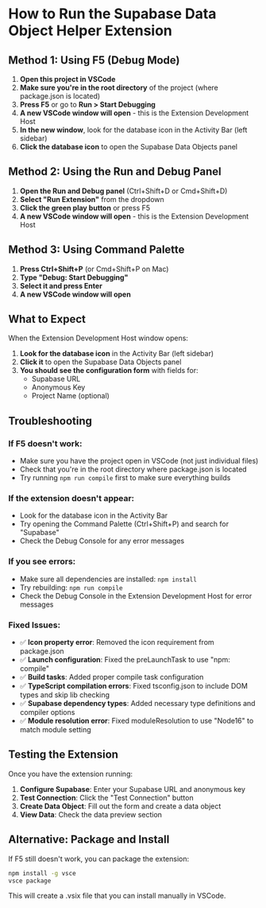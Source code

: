 # How to Run the Supabase Data Object Helper Extension

## Method 1: Using F5 (Debug Mode)

1. **Open this project in VSCode**
2. **Make sure you're in the root directory** of the project (where package.json is located)
3. **Press F5** or go to **Run > Start Debugging**
4. **A new VSCode window will open** - this is the Extension Development Host
5. **In the new window**, look for the database icon in the Activity Bar (left sidebar)
6. **Click the database icon** to open the Supabase Data Objects panel

## Method 2: Using the Run and Debug Panel

1. **Open the Run and Debug panel** (Ctrl+Shift+D or Cmd+Shift+D)
2. **Select "Run Extension"** from the dropdown
3. **Click the green play button** or press F5
4. **A new VSCode window will open** - this is the Extension Development Host

## Method 3: Using Command Palette

1. **Press Ctrl+Shift+P** (or Cmd+Shift+P on Mac)
2. **Type "Debug: Start Debugging"**
3. **Select it and press Enter**
4. **A new VSCode window will open**

## What to Expect

When the Extension Development Host window opens:

1. **Look for the database icon** in the Activity Bar (left sidebar)
2. **Click it** to open the Supabase Data Objects panel
3. **You should see the configuration form** with fields for:
   - Supabase URL
   - Anonymous Key
   - Project Name (optional)

## Troubleshooting

### If F5 doesn't work:
- Make sure you have the project open in VSCode (not just individual files)
- Check that you're in the root directory where package.json is located
- Try running `npm run compile` first to make sure everything builds

### If the extension doesn't appear:
- Look for the database icon in the Activity Bar
- Try opening the Command Palette (Ctrl+Shift+P) and search for "Supabase"
- Check the Debug Console for any error messages

### If you see errors:
- Make sure all dependencies are installed: `npm install`
- Try rebuilding: `npm run compile`
- Check the Debug Console in the Extension Development Host for error messages

### Fixed Issues:
- ✅ **Icon property error**: Removed the icon requirement from package.json
- ✅ **Launch configuration**: Fixed the preLaunchTask to use "npm: compile"
- ✅ **Build tasks**: Added proper compile task configuration
- ✅ **TypeScript compilation errors**: Fixed tsconfig.json to include DOM types and skip lib checking
- ✅ **Supabase dependency types**: Added necessary type definitions and compiler options
- ✅ **Module resolution error**: Fixed moduleResolution to use "Node16" to match module setting

## Testing the Extension

Once you have the extension running:

1. **Configure Supabase**: Enter your Supabase URL and anonymous key
2. **Test Connection**: Click the "Test Connection" button
3. **Create Data Object**: Fill out the form and create a data object
4. **View Data**: Check the data preview section

## Alternative: Package and Install

If F5 still doesn't work, you can package the extension:

```bash
npm install -g vsce
vsce package
```

This will create a .vsix file that you can install manually in VSCode.
